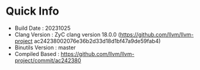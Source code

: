 # Quick Info
* Build Date : 20231025
* Clang Version : ZyC clang version 18.0.0 (https://github.com/llvm/llvm-project ac24238002076e36b2d33d18d1bf47a9de59fab4)
* Binutils Version : master
* Compiled Based : https://github.com/llvm/llvm-project/commit/ac242380

